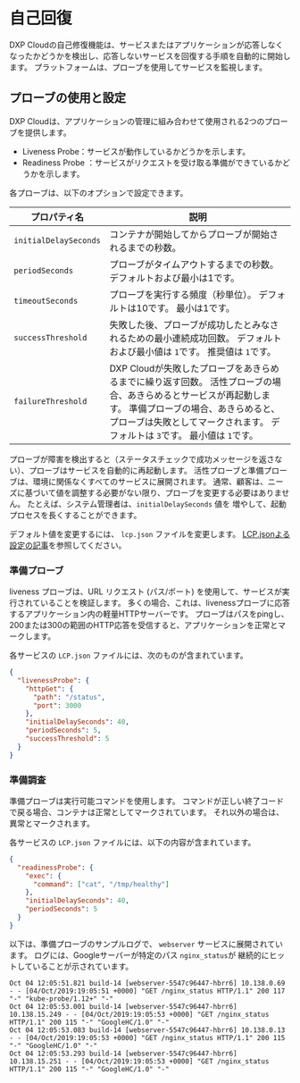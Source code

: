 # 自己回復

DXP Cloudの自己修復機能は、サービスまたはアプリケーションが応答しなくなったかどうかを検出し、応答しないサービスを回復する手順を自動的に開始します。 プラットフォームは、プローブを使用してサービスを監視します。

## プローブの使用と設定

DXP Cloudは、アプリケーションの管理に組み合わせて使用される2つのプローブを提供します。

  - Liveness Probe：サービスが動作しているかどうかを示します。
  - Readiness Probe ：サービスがリクエストを受け取る準備ができているかどうかを示します。

各プローブは、以下のオプションで設定できます。

| プロパティ名                | 説明                                                                                                                            |
| --------------------- | ----------------------------------------------------------------------------------------------------------------------------- |
| `initialDelaySeconds` | コンテナが開始してからプローブが開始されるまでの秒数。                                                                                                   |
| `periodSeconds`       | プローブがタイムアウトするまでの秒数。 デフォルトおよび最小は1です。                                                                                           |
| `timeoutSeconds`      | プローブを実行する頻度（秒単位）。 デフォルトは10です。 最小は1です。                                                                                         |
| `successThreshold`    | 失敗した後、プローブが成功したとみなされるための最小連続成功回数。 デフォルトおよび最小値は `1`です。 推奨値は `1`です。                                                             |
| `failureThreshold`    | DXP Cloudが失敗したプローブをあきらめるまでに繰り返す回数。 活性プローブの場合、あきらめるとサービスが再起動します。 準備プローブの場合、あきらめると、プローブは失敗としてマークされます。 デフォルトは `3`です。 最小値は `1`です。 |

プローブが障害を検出すると（ステータスチェックで成功メッセージを返さない）、プローブはサービスを自動的に再起動します。 活性プローブと準備プローブは、環境に関係なくすべてのサービスに展開されます。 通常、顧客は、ニーズに基づいて値を調整する必要がない限り、プローブを変更する必要はありません。 たとえば、システム管理者は、`initialDelaySeconds` 値を 増やして、起動プロセスを長くすることができます。

デフォルト値を変更するには、 `lcp.json` ファイルを変更します。 [LCP.jsonよる設定の記事](../reference/configuration-via-lcp-json.md)を参照してください。

### 準備プローブ

liveness プローブは、URL リクエスト (パス/ポート) を使用して、サービスが実行されていることを検証します。 多くの場合、これは、livenessプローブに応答するアプリケーション内の軽量HTTPサーバーです。 プローブはパスをpingし、200または300の範囲のHTTP応答を受信すると、アプリケーションを正常とマークします。

各サービスの `LCP.json` ファイルには、次のものが含まれています。

``` json
{
  "livenessProbe": {
    "httpGet": {
      "path": "/status",
      "port": 3000
    },
    "initialDelaySeconds": 40,
    "periodSeconds": 5,
    "successThreshold": 5
  }
}
```

### 準備調査

準備プローブは実行可能コマンドを使用します。 コマンドが正しい終了コードで戻る場合、コンテナは正常としてマークされています。 それ以外の場合は、異常とマークされます。

各サービスの `LCP.json` ファイルには、以下の内容が含まれています。

``` json
{
  "readinessProbe": {
    "exec": {
      "command": ["cat", "/tmp/healthy"]
    },
    "initialDelaySeconds": 40,
    "periodSeconds": 5
  }
}
```

以下は、準備プローブのサンプルログで、 `webserver` サービスに展開されています。 ログには、Googleサーバーが特定のパス `nginx_status`が 継続的にヒットしていることが示されています。

``` shell
Oct 04 12:05:51.821 build-14 [webserver-5547c96447-hbrr6] 10.138.0.69 - - [04/Oct/2019:19:05:51 +0000] "GET /nginx_status HTTP/1.1" 200 117 "-" "kube-probe/1.12+" "-"
Oct 04 12:05:53.001 build-14 [webserver-5547c96447-hbrr6] 10.138.15.249 - - [04/Oct/2019:19:05:53 +0000] "GET /nginx_status HTTP/1.1" 200 115 "-" "GoogleHC/1.0" "-"
Oct 04 12:05:53.083 build-14 [webserver-5547c96447-hbrr6] 10.138.0.13 - - [04/Oct/2019:19:05:53 +0000] "GET /nginx_status HTTP/1.1" 200 115 "-" "GoogleHC/1.0" "-"
Oct 04 12:05:53.293 build-14 [webserver-5547c96447-hbrr6] 10.138.15.251 - - [04/Oct/2019:19:05:53 +0000] "GET /nginx_status HTTP/1.1" 200 115 "-" "GoogleHC/1.0" "-"
```
